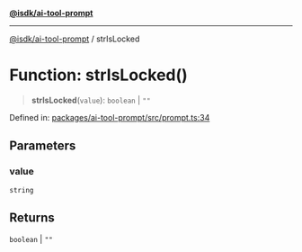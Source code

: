 [**@isdk/ai-tool-prompt**](../README.md)

***

[@isdk/ai-tool-prompt](../globals.md) / strIsLocked

# Function: strIsLocked()

> **strIsLocked**(`value`): `boolean` \| `""`

Defined in: [packages/ai-tool-prompt/src/prompt.ts:34](https://github.com/isdk/ai-tool-prompt.js/blob/3d678772f316709a988562abb5bf3336d18a36eb/src/prompt.ts#L34)

## Parameters

### value

`string`

## Returns

`boolean` \| `""`
